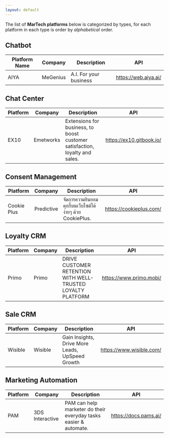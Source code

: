 ```yaml
---
layout: default
---
```


The list of **MarTech platforms** below is categorized by types, for each platform in each type is order by _alphabetical_ order.

## Chatbot

|Platform Name|Company|Description|API|
|---|---|---|---|
|AIYA|MeGenius|A.I. For your business|https://web.aiya.ai/|

## Chat Center

|Platform|Company|Description|API|
|---|---|---|---|
|EX10|Emetworks|Extensions for business, to boost customer satisfaction, loyalty and sales.|https://ex10.gitbook.io/|

## Consent Management

|Platform|Company|Description|API|
|---|---|---|---|
|Cookie Plus|Predictive|จัดการความยินยอมคุกกี้บนเว็บไซต์ได้ง่ายๆ ด้วย CookiePlus.|https://cookieplus.com/|

## Loyalty CRM

|Platform|Company|Description|API|
|---|---|---|---|
|Primo|Primo|DRIVE CUSTOMER RETENTION WITH WELL-TRUSTED LOYALTY PLATFORM|https://www.primo.mobi/|

## Sale CRM

|Platform|Company|Description|API|
|---|---|---|---|
|Wisible|Wisible|Gain Insights, Drive More Leads, UpSpeed Growth|https://www.wisible.com/|

## Marketing Automation

|Platform|Company|Description|API|
|---|---|---|---|
|PAM|3DS Interactive|PAM can help marketer do their everyday tasks easier & automate.|https://docs.pams.ai/|


